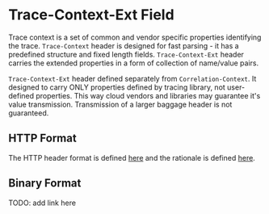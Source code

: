 # Trace-Context-Ext Field

Trace context is a set of common and vendor specific properties identifying the trace. `Trace-Context` header is designed for fast parsing - it has a predefined structure and fixed length fields. `Trace-Context-Ext` header carries the extended properties in a form of collection of name/value pairs.

`Trace-Context-Ext` header defined separately from `Correlation-Context`. It designed to carry ONLY properties defined by tracing library, not user-defined properties. This way cloud vendors and libraries may guarantee it's value transmission. Transmission of a larger baggage header is not guaranteed.  

## HTTP Format
The HTTP header format is defined [here](HTTP_HEADER_FORMAT.md) and the rationale is defined [here](HTTP_HEADER_RATIONALE.md).

## Binary Format
TODO: add link here